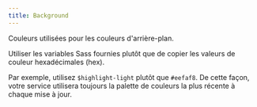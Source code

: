 ```yaml
---
title: Background
---
```


Couleurs utilisées pour les couleurs d'arrière-plan.

Utiliser les variables Sass fournies plutôt que de copier les valeurs de couleur hexadécimales (hex). 

Par exemple, utilisez <code>$highlight-light</code> plutôt que <code>#eefaf8</code>. De cette façon, votre service utilisera toujours la palette de couleurs la plus récente à chaque mise à jour.
